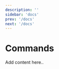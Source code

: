 ```yaml
---
description: ''
sidebar: 'docs'
prev: '/docs'
next: '/docs'
---
```


# Commands

Add content here..